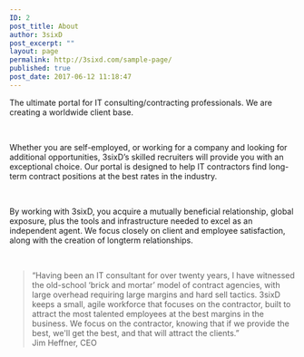 ```yaml
---
ID: 2
post_title: About
author: 3sixD
post_excerpt: ""
layout: page
permalink: http://3sixd.com/sample-page/
published: true
post_date: 2017-06-12 11:18:47
---
```

The ultimate portal for IT consulting/contracting professionals. We are creating a <span class="highlight">worldwide client base.</span>

&nbsp;

Whether you are self-employed, or working for a company and looking for additional opportunities, 3sixD’s <span class="highlight">skilled recruiters</span> will provide you with an exceptional choice. Our portal is designed to help IT contractors find long-term contract positions at the best rates in the industry.

&nbsp;

By working with 3sixD, you acquire a <span class="highlight">mutually beneficial relationship</span>, global exposure, plus the tools and infrastructure needed to excel as an independent agent. We focus closely on client and employee satisfaction, along with the creation of long­term relationships.

&nbsp;
<blockquote>“Having been an IT consultant for over twenty years, I have witnessed the old-school ‘brick and mortar’ model of contract agencies, with large overhead requiring large margins and hard sell tactics. 3sixD keeps a small, agile workforce that <span class="highlight">focuses on the contractor</span>, built to attract the most talented employees at the best margins in the business. We focus on the contractor, knowing that if we provide the best, we'll get the best, and that will attract the clients.”

<footer>Jim Heffner, CEO</footer></blockquote>